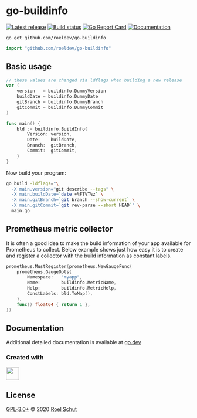 go-buildinfo
=======

[![Latest release][latest-release-img]][latest-release-url]
[![Build status][build-status-img]][build-status-url]
[![Go Report Card][report-img]][report-url]
[![Documentation][doc-img]][doc-url]

[latest-release-img]: https://img.shields.io/github/release/roeldev/go-buildinfo.svg?label=latest
[latest-release-url]: https://github.com/roeldev/go-buildinfo/releases
[build-status-img]: https://github.com/roeldev/go-buildinfo/workflows/Go/badge.svg
[build-status-url]: https://github.com/roeldev/go-buildinfo/actions?query=workflow%3AGo
[report-img]: https://goreportcard.com/badge/github.com/roeldev/go-buildinfo
[report-url]: https://goreportcard.com/report/github.com/roeldev/go-buildinfo
[doc-img]: https://godoc.org/github.com/roeldev/go-buildinfo?status.svg
[doc-url]: https://pkg.go.dev/github.com/roeldev/go-buildinfo


```sh
go get github.com/roeldev/go-buildinfo
```
```go
import "github.com/roeldev/go-buildinfo"
```

## Basic usage

```go
// these values are changed via ldflags when building a new release
var (
	version   = buildinfo.DummyVersion
	buildDate = buildinfo.DummyDate
	gitBranch = buildinfo.DummyBranch
	gitCommit = buildinfo.DummyCommit
)

func main() {
	bld := buildinfo.BuildInfo{
		Version: version,
		Date:    buildDate,
		Branch:  gitBranch,
		Commit:  gitCommit,
	}
}
```

Now build your program:
```sh
go build -ldflags="\
  -X main.version="git describe --tags" \
  -X main.buildDate=`date +%FT%T%z` \
  -X main.gitBranch=`git branch --show-current` \
  -X main.gitCommit=`git rev-parse --short HEAD`" \
  main.go
```


## Prometheus metric collector
It is often a good idea to make the build information of your app available for Prometheus to collect. Below example shows just how easy it is to create and register a collector with the build information as constant labels.
```go
prometheus.MustRegister(prometheus.NewGaugeFunc(
    prometheus.GaugeOpts{
        Namespace:   "myapp",
        Name:        buildinfo.MetricName,
        Help:        buildinfo.MetricHelp,
        ConstLabels: bld.ToMap(),
    },
    func() float64 { return 1 },
))
```


## Documentation
Additional detailed documentation is available at [go.dev][doc-url]


### Created with
<a href="https://www.jetbrains.com/?from=roeldev" target="_blank"><img src="https://pbs.twimg.com/profile_images/1206615658638856192/eiS7UWLo_400x400.jpg" width="35" /></a>


## License
[GPL-3.0+](LICENSE) © 2020 [Roel Schut](https://roelschut.nl)
